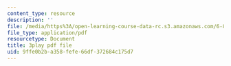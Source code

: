 ```yaml
---
content_type: resource
description: ''
file: /media/https%3A/open-learning-course-data-rc.s3.amazonaws.com/6-849-geometric-folding-algorithms-linkages-origami-polyhedra-fall-2012/9ffe0b2ba358fefe66df372684c175d7_wBR4Q6nFyqk.pdf
file_type: application/pdf
resourcetype: Document
title: 3play pdf file
uid: 9ffe0b2b-a358-fefe-66df-372684c175d7
---
```

